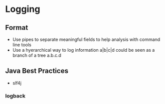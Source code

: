 # Logging
## Format
- Use pipes to separate meaningful fields to help analysis with command line tools
- Use a hyerarchical way to log information a|b|c|d could be seen as a branch of a tree a.b.c.d

## Java Best Practices
- slf4j

### logback
###



